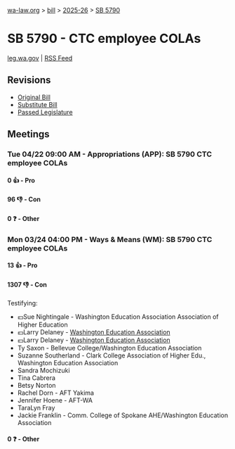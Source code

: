[wa-law.org](/) > [bill](/bill/) > [2025-26](/bill/2025-26/) > [SB 5790](/bill/2025-26/sb/5790/)

# SB 5790 - CTC employee COLAs
[leg.wa.gov](https://app.leg.wa.gov/billsummary?BillNumber=5790&Year=2025&Initiative=false) | [RSS Feed](./rss.xml)

## Revisions
* [Original Bill](1/)
* [Substitute Bill](S/)
* [Passed Legislature](S.PL/)

## Meetings
### Tue 04/22 09:00 AM - Appropriations (APP): SB 5790 CTC employee COLAs
#### 0 👍 - Pro

#### 96 👎 - Con

#### 0 ❓ - Other

### Mon 03/24 04:00 PM - Ways & Means (WM): SB 5790 CTC employee COLAs
#### 13 👍 - Pro

#### 1307 👎 - Con
Testifying:
* 💵Sue Nightingale - Washington Education Association Association of Higher Education
* 💵Larry Delaney - [Washington Education Association](/org/washington_education_association/)
* 💵Larry Delaney - [Washington Education Association](/org/washington_education_association/)
* Ty Saxon - Bellevue College/Washington Education Association
* Suzanne Southerland - Clark College Association of Higher Edu., Washington Education Association
* Sandra Mochizuki
* Tina Cabrera
* Betsy Norton
* Rachel Dorn - AFT Yakima
* Jennifer Hoene - AFT-WA
* TaraLyn Fray
* Jackie Franklin - Comm. College of Spokane AHE/Washington Education Association

#### 0 ❓ - Other
